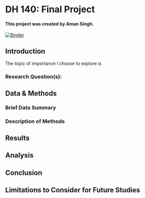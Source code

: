 # DH 140: Final Project

#### This project was created by Aman Singh.

[![Binder](https://mybinder.org/badge_logo.svg)](https://mybinder.org/v2/gh/awmansingh/Final-Project-Related-Assignment/main)

## **Introduction**
The topic of importance I choose to explore is

### **Research Question(s):**


## **Data & Methods**
### Brief Data Summary


### **Description of Methods**


## **Results**



## **Analysis**



## **Conclusion**



## **Limitations to Consider for Future Studies**
